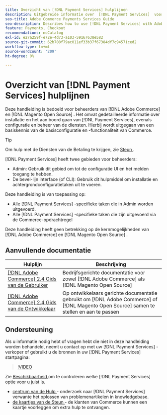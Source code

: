 ```yaml
---
title: Overzicht van [!DNL Payment Services] hulplijnen
description: Uitgebreide informatie over  [!DNL Payment Services]  voor  [!DNL Adobe Commerce]  en  [!DNL Magento Open Source]  beheerders, met inbegrip van installatie en onboarding
seo-title: Adobe Commerce Payments Services Guide
seo-description: Describes how to use [!DNL Payment Services] with Adobe Commerce or [!DNL Magento Open Source].
feature: Payments, Checkout
recommendations: noCatalog
exl-id: e27a259f-e72e-4d73-a103-59167638e582
source-git-commit: 62b708f79ac011ef33b37f67384df7c94571ced2
workflow-type: tm+mt
source-wordcount: '209'
ht-degree: 0%

---
```


# Overzicht van [!DNL Payment Services] hulplijnen

Deze handleiding is bedoeld voor beheerders van [!DNL Adobe Commerce] en [!DNL Magento Open Source] . Het omvat gedetailleerde informatie over installatie en het aan boord gaan van [!DNL Payment Services], evenals configuratie en beheer van de diensten. Hierbij wordt uitgegaan van een basiskennis van de basisconfiguratie en -functionaliteit van Commerce.

>[!TIP]
>
>Om hulp met de Diensten van de Betaling te krijgen, zie [ Steun ](#support).

[!DNL Payment Services] heeft twee gebieden voor beheerders:

* Admin: Gebruik dit gebied om tot de configuratie UI en het melden toegang te hebben.
* De bevel-lijn interface (of CLI): Gebruik dit hulpmiddel om installatie en achtergrondconfiguratietaken uit te voeren.

Deze handleiding is van toepassing op:

* Alle [!DNL Payment Services] -specifieke taken die in Admin worden uitgevoerd.
* Alle [!DNL Payment Services] -specifieke taken die zijn uitgevoerd via de Commerce-opdrachtregel

Deze handleiding heeft geen betrekking op de kernmogelijkheden van [!DNL Adobe Commerce] en [!DNL Magento Open Source] .

## Aanvullende documentatie

| Hulplijn | Beschrijving |
|------ | ----------- |
| [[!DNL Adobe Commerce]  2.4 Gids van de Gebruiker ](https://experienceleague.adobe.com/docs/commerce-admin/user-guides/home.html?lang=nl-NL) | Bedrijfsgerichte documentatie voor zowel [!DNL Adobe Commerce] als [!DNL Magento Open Source] |
| [[!DNL Adobe Commerce]  2.4 Gids van de Ontwikkelaar ](https://developer.adobe.com/commerce/docs) | Op ontwikkelaars gerichte documentatie gebruikt om [!DNL Adobe Commerce] of [!DNL Magento Open Source] samen te stellen en aan te passen |

## Ondersteuning

Als u informatie nodig hebt of vragen hebt die niet in deze handleiding worden behandeld, neemt u contact op met uw [!DNL Payment Services] -verkoper of gebruikt u de bronnen in uw [!DNL Payment Services] startpagina:

>[!VIDEO](https://video.tv.adobe.com/v/3448233?captions=dut)

Zie [ Beschikbaarheid ](overview.md#availability) om te controleren welke [!DNL Payment Services] optie voor u juist is.

* [ centrum van de Hulp ](https://experienceleague.adobe.com/docs/commerce-knowledge-base/kb/overview.html?lang=nl-NL) - onderzoek naar [!DNL Payment Services] verwante het oplossen van problemenartikelen in knowledgebase.
* [ de kaartjes van de Steun ](https://experienceleague.adobe.com/docs/commerce-knowledge-base/kb/help-center-guide/magento-help-center-user-guide.html?lang=nl-NL#submit-ticket) - de klanten van Commerce kunnen een kaartje voorleggen om extra hulp te ontvangen.

